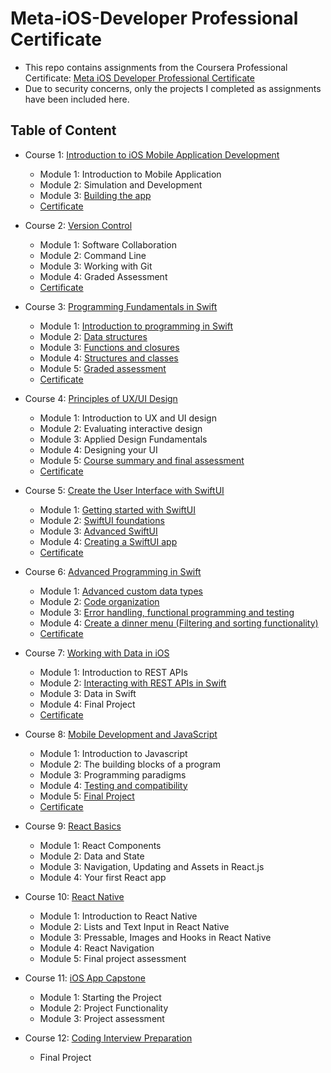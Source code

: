 # Meta-iOS-Developer Professional Certificate

- This repo contains assignments from the Coursera Professional Certificate: [Meta iOS Developer Professional Certificate](https://www.coursera.org/professional-certificates/meta-ios-developer)
- Due to security concerns, only the projects I completed as assignments have been included here.

## Table of Content
- Course 1: [Introduction to iOS Mobile Application Development](https://www.coursera.org/learn/introduction-to-ios-mobile-application-development?specialization=meta-ios-developer)
  * Module 1: Introduction to Mobile Application
  * Module 2: Simulation and Development
  * Module 3: [Building the app](https://github.com/neslihanaydin/Meta-iOS-Developer/tree/main/Course_1_Introduction_to_iOS_Mobile_Application_Development/Module_3_Building_the_app/video%20player)
  * [Certificate](https://github.com/neslihanaydin/Meta-iOS-Developer/blob/main/Course_1_Introduction_to_iOS_Mobile_Application_Development/certificate.png)

- Course 2: [Version Control](https://www.coursera.org/learn/introduction-to-version-control?specialization=meta-ios-developer)
  * Module 1: Software Collaboration
  * Module 2: Command Line
  * Module 3: Working with Git
  * Module 4: Graded Assessment
  * [Certificate](https://github.com/neslihanaydin/Meta-iOS-Developer/blob/main/Course_2_Version_Control/certificate.png)

- Course 3: [Programming Fundamentals in Swift](https://www.coursera.org/learn/programming-fundamentals-swift?specialization=meta-ios-developer)
  * Module 1: [Introduction to programming in Swift](https://github.com/neslihanaydin/Meta-iOS-Developer/tree/main/Course_3_Programming_Fundamentals_in_Swift/Module_1_Introduction_to_programming_in_Swift/)
  * Module 2: [Data structures](https://github.com/neslihanaydin/Meta-iOS-Developer/tree/main/Course_3_Programming_Fundamentals_in_Swift/Module_2_Data_structures)
  * Module 3: [Functions and closures](https://github.com/neslihanaydin/Meta-iOS-Developer/tree/main/Course_3_Programming_Fundamentals_in_Swift/Module_3_Functions_and_Closures)
  * Module 4: [Structures and classes](https://github.com/neslihanaydin/Meta-iOS-Developer/tree/main/Course_3_Programming_Fundamentals_in_Swift/Module_4_Structures_and_Classes)
  * Module 5: [Graded assessment](https://github.com/neslihanaydin/Meta-iOS-Developer/tree/main/Course_3_Programming_Fundamentals_in_Swift/Module_5_Graded_Assessment)
  * [Certificate](https://github.com/neslihanaydin/Meta-iOS-Developer/blob/main/Course_3_Programming_Fundamentals_in_Swift/certificate.png)

- Course 4: [Principles of UX/UI Design](https://www.coursera.org/learn/principles-of-ux-ui-design?specialization=meta-ios-developer)
  * Module 1: Introduction to UX and UI design
  * Module 2: Evaluating interactive design
  * Module 3: Applied Design Fundamentals
  * Module 4: Designing your UI
  * Module 5: [Course summary and final assessment](https://github.com/neslihanaydin/Meta-iOS-Developer/tree/main/Course_4_Principles_of_UXUI_Design/Module_5_Final_Assessment)
  * [Certificate](https://github.com/neslihanaydin/Meta-iOS-Developer/blob/main/Course_4_Principles_of_UXUI_Design/certificate.pdf)

- Course 5: [Create the User Interface with SwiftUI](https://www.coursera.org/learn/create-the-user-interface-with-swiftui?specialization=meta-ios-developer)
  * Module 1: [Getting started with SwiftUI](https://github.com/neslihanaydin/Meta-iOS-Developer/tree/main/Course_5_Create_the_User_Interface_with_SwiftUI/Module_1_Getting_Started_with_SwiftUI)
  * Module 2: [SwiftUI foundations](https://github.com/neslihanaydin/Meta-iOS-Developer/tree/main/Course_5_Create_the_User_Interface_with_SwiftUI/Module_2_SwiftUI_Foundations)
  * Module 3: [Advanced SwiftUI](https://github.com/neslihanaydin/Meta-iOS-Developer/tree/main/Course_5_Create_the_User_Interface_with_SwiftUI/Module_3_Advanced_SwiftUI)
  * Module 4: [Creating a SwiftUI app](https://github.com/neslihanaydin/Meta-iOS-Developer/tree/main/Course_5_Create_the_User_Interface_with_SwiftUI/Module_4_Creating_a_SwiftUI_App)
  * [Certificate](https://github.com/neslihanaydin/Meta-iOS-Developer/blob/main/Course_5_Create_the_User_Interface_with_SwiftUI/Certificate.pdf)

- Course 6: [Advanced Programming in Swift](https://www.coursera.org/learn/advanced-programming-in-swift?specialization=meta-ios-developer)
  * Module 1: [Advanced custom data types](https://github.com/neslihanaydin/Meta-iOS-Developer/tree/main/Course_6_Advanced_Programming_in_Swift/Module_1_Course_Advanced_Custom_Data_Types)
  * Module 2: [Code organization](https://github.com/neslihanaydin/Meta-iOS-Developer/tree/main/Course_6_Advanced_Programming_in_Swift/Module_2_Code_Organization)
  * Module 3: [Error handling, functional programming and testing](https://github.com/neslihanaydin/Meta-iOS-Developer/tree/main/Course_6_Advanced_Programming_in_Swift/Module_3_Error_Handling_Fuctional_Programming_and_Testing)
  * Module 4: [Create a dinner menu (Filtering and sorting functionality)](https://github.com/neslihanaydin/Meta-iOS-Developer/tree/main/Course_6_Advanced_Programming_in_Swift/Module_4_Create_a_Dinner_Menu)
  * [Certificate](https://github.com/neslihanaydin/Meta-iOS-Developer/blob/main/Course_6_Advanced_Programming_in_Swift/certificate.pdf) 

- Course 7: [Working with Data in iOS](https://www.coursera.org/learn/working-with-data-in-ios?specialization=meta-ios-developer)
  * Module 1: Introduction to REST APIs
  * Module 2: [Interacting with REST APIs in Swift](https://github.com/neslihanaydin/Meta-iOS-Developer/tree/main/Course_7_Working_with_Data_in_iOS/Module_2_Interacting_with_REST_APIs_in_Swift)
  * Module 3: Data in Swift
  * Module 4: Final Project
  * [Certificate](https://github.com/neslihanaydin/Meta-iOS-Developer/blob/main/Course_7_Working_with_Data_in_iOS/certificate.pdf)

- Course 8: [Mobile Development and JavaScript](https://www.coursera.org/learn/mobile-development-and-javascript?specialization=meta-ios-developer)
  * Module 1: Introduction to Javascript
  * Module 2: The building blocks of a program
  * Module 3: Programming paradigms
  * Module 4: [Testing and compatibility](https://github.com/neslihanaydin/Meta-iOS-Developer/tree/main/Course_8_Mobile_Development_and_JavaScript/JEST)
  * Module 5: [Final Project](https://github.com/neslihanaydin/Meta-iOS-Developer/tree/main/Course_8_Mobile_Development_and_JavaScript/JS-FinalProject)
  * [Certificate](https://github.com/neslihanaydin/Meta-iOS-Developer/blob/main/Course_8_Mobile_Development_and_JavaScript/certificate.pdf)

- Course 9: [React Basics](https://www.coursera.org/learn/react-basics?specialization=meta-ios-developer)
  * Module 1: React Components
  * Module 2: Data and State
  * Module 3: Navigation, Updating and Assets in React.js
  * Module 4: Your first React app

- Course 10: [React Native](https://www.coursera.org/learn/react-native-course?specialization=meta-ios-developer)
  * Module 1: Introduction to React Native
  * Module 2: Lists and Text Input in React Native
  * Module 3: Pressable, Images and Hooks in React Native
  * Module 4: React Navigation
  * Module 5: Final project assessment
     
- Course 11: [iOS App Capstone](https://www.coursera.org/learn/ios-app-capstone?specialization=meta-ios-developer)
  * Module 1: Starting the Project
  * Module 2: Project Functionality
  * Module 3: Project assessment
    
- Course 12: [Coding Interview Preparation](https://www.coursera.org/learn/coding-interview-preparation?specialization=meta-ios-developer)
  * Final Project
